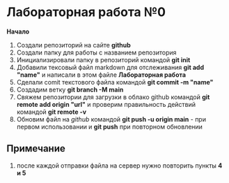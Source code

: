 # Лабораторная работа №0
**Начало**
1. Создали репозиторий на сайте **github** 
2. Создали папку для работы с названием репозитория
3. Инициализировали папку в репозиторий командой **git init**
4. Добавили тексовый файл markdown для отслеживания **git add "name"** и написали в этом файле **Лабораторная работа**
5. Сделали comit текстового файла командой **git commit -m "name"**
6. Создадим ветку **git branch -M main**
7. Свяжем репозитории для загрузки в облако github командой **git remote add origin "url"** и проверим правильность действий командой **git remote -v**
8. Обновим файл на *github* командой **git push -u origin main** - при первом использовании и **git push** при повторном обновлении
## Примечание
1. после каждой отправки файла на сервер нужно повторить пункты **4 и 5**